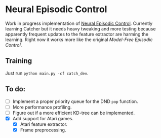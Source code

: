 # Neural Episodic Control

Work in progress implementation of [Neural Episodic
Control](https://arxiv.org/abs/1703.01988). Currently learning Catcher but it
needs heavy tweaking and more testing because apparently frequent updates to
the feature extractor are harming the learning. Right now it works more like
the original _Model-Free Episodic Control_.

## Training

Just run `python main.py -cf catch_dev`.

## To do:

- [ ] Implement a proper priority queue for the DND `pop` function.
- [ ] More performance profiling.
- [ ] Figure out if a more efficient KD-tree can be implemented.
- [x] Add support for Atari games.
  - [x] Atari feature extractor.
  - [x] Frame preprocessing.
